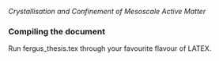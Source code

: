 *Crystallisation and Confinement of Mesoscale Active Matter*

### Compiling the document
Run fergus_thesis.tex through your favourite flavour of LATEX.
